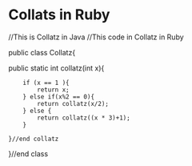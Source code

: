 # Collats in Ruby

//This is Collatz in Java
//This code in Collatz in Ruby

public class Collatz{

  public static int collatz(int x){
		
		if (x == 1 ){
			return x;
		} else if(x%2 == 0){
			return collatz(x/2);
		} else {
			return collatz((x * 3)+1);
		}
		
	}//end collatz
	
}//end class
